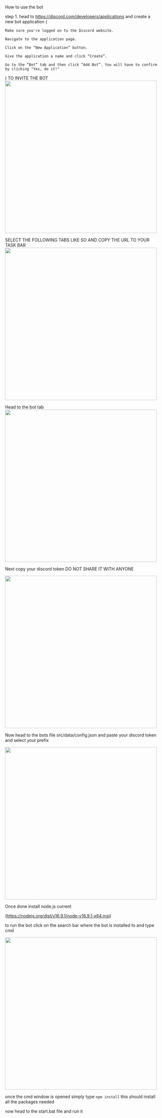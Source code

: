 How to use the bot 

step 1. head to https://discord.com/developers/applications and create a new bot application (

    Make sure you're logged on to the Discord website.

    Navigate to the application page.

    Click on the “New Application” button.

    Give the application a name and click “Create”.

    Go to the “Bot” tab and then click “Add Bot”. You will have to confirm by clicking "Yes, do it!"
)
TO INVITE THE BOT 
<img src="https://cdn.discordapp.com/attachments/850586881955856414/886022764606140416/unknown.png" width="500"/>

SELECT THE FOLLOWING TABS LIKE SO AND COPY THE URL TO YOUR TASK BAR 
<img src="https://cdn.discordapp.com/attachments/850586881955856414/886022846080495676/unknown.png" width="500"/>


Head to the bot tab 
<img src="https://cdn.discordapp.com/attachments/850586881955856414/886021699315834890/unknown.png" width="500"/>

Next copy your discord token DO NOT SHARE IT WITH ANYONE

<img src="https://cdn.discordapp.com/attachments/850586881955856414/886021872330866758/unknown.png" width="500"/>

Now head to the bots file src/data/config.json and paste your discord token and select your prefix 

<img src="https://cdn.discordapp.com/attachments/850586881955856414/886022230235029514/unknown.png" width="500"/>

Once done install node.js current

(https://nodejs.org/dist/v16.9.1/node-v16.9.1-x64.msi)

to run the bot click on the search bar where the bot is installed to and type cmd 

<img src="https://cdn.discordapp.com/attachments/850586881955856414/886027425119629332/unknown.png" width="500"/>

once the cmd window is opened simply type `npm install` this should install all the packages needed

now head to the start.bat file and run it 
